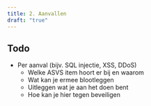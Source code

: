 ```yaml
---
title: 2. Aanvallen
draft: "true"
---
```

## Todo
- Per aanval (bijv. SQL injectie, XSS, DDoS)
	- Welke ASVS item hoort er bij en waarom
	- Wat kan je ermee blootleggen
	- Uitleggen wat je aan het doen bent 
	- Hoe kan je hier tegen beveiligen